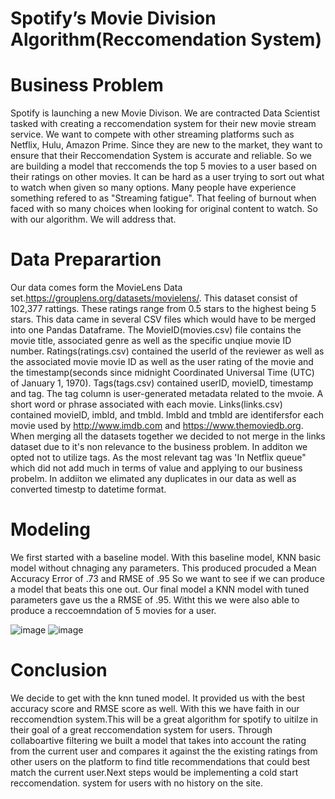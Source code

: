 # Spotify’s Movie Division Algorithm(Reccomendation System)

# Business Problem
 Spotify is launching a new Movie Divison. We are contracted Data Scientist tasked with creating a reccomendation system  for their new movie stream service. We want to compete with other streaming platforms such as Netflix, Hulu, Amazon Prime. Since they are new to the market, they want to ensure that their Reccomendation System is accurate and reliable. So we are building a model that reccomends the top 5 movies to a user based on their ratings on other movies. It can be hard as a user trying to sort out what to watch when given so many options. Many people have experience something refered to as "Streaming fatigue". That feeling of burnout when faced with so many choices when looking for original content to watch. So with our algorithm. We will address that. 



# Data Preparartion
Our data comes form the MovieLens Data set.https://grouplens.org/datasets/movielens/. This dataset consist of 102,377 rattings. These ratings range from 0.5 stars to the highest being 5 stars. This data came in several CSV files which would have to be merged into one Pandas Dataframe. The MovieID(movies.csv) file contains the movie title, associated genre as well as the specific unqiue movie ID number. Ratings(ratings.csv) contained the userId of the reviewer as well as the associated movie movie ID as well as the user rating of the movie and the timestamp(seconds since midnight Coordinated Universal Time (UTC) of January 1, 1970). Tags(tags.csv) contained userID, movieID, timestamp and tag. The tag column is user-generated metadata related to the mvoie. A short word or phrase associated with each movie. Links(links.csv) contained movieID,  imbld, and tmbld. Imbld and tmbld are identifersfor each movie used by  http://www.imdb.com and https://www.themoviedb.org. When merging all the datasets together we decided to not merge in the links dataset due to it's non relevance to the business problem. In additon we opted not to utilize tags. As the most relevant tag was 'In Netflix queue" which did not add much in terms of value and applying to our business probelm. In addiiton we elimated any duplicates in our data as well as converted timestp to datetime format. 


# Modeling
We first started with a baseline model. With this baseline model, KNN basic model without chnaging any parameters. This produced procuded a Mean Accuracy Error of .73 and RMSE of .95 So we want to see if we can produce a model that beats this one out. Our final model a KNN model with tuned parameters gave us the a RMSE of .95. Witht this we were also able to produce a reccoemndation of 5 movies for a user. 

![image](https://i.imgur.com/RkNXafC.png)
![image](https://i.imgur.com/7yLMe0b.png)
# Conclusion
We decide to get with the knn tuned model. It provided us with the best accuracy score and RMSE score as well. With this we have faith in our reccomendtion system.This will be a great algorithm for spotify to uitilze in their goal of a great reccomendation system for users. Through collaboartive filtering we built a model that takes into account the rating from the current user and compares it against the the existing ratings from other users on the platform to find title recommendations that could best match the current user.Next steps would be implementing a cold start reccomendation. system for users with no history on the site. 
